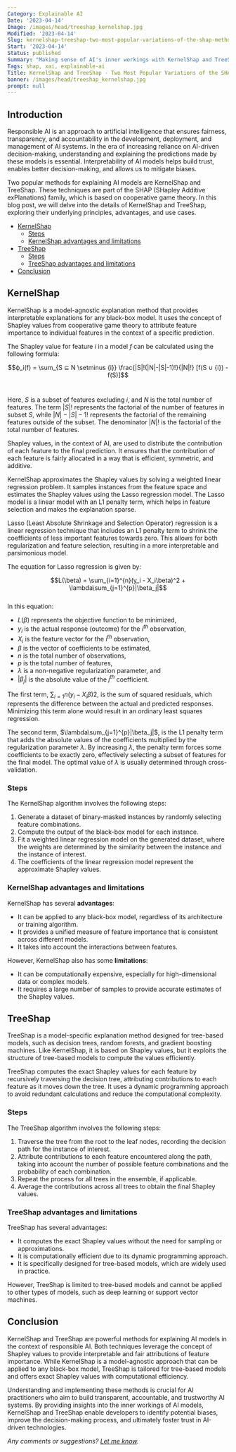```yaml
---
Category: Explainable AI
Date: '2023-04-14'
Image: /images/head/treeshap_kernelshap.jpg
Modified: '2023-04-14'
Slug: kernelshap-treeshap-two-most-popular-variations-of-the-shap-method
Start: '2023-04-14'
Status: published
Summary: "Making sense of AI's inner workings with KernelShap and TreeShap \u2013 the powerfull tools for responsible AI."
Tags: shap, xai, explainable-ai
Title: KernelShap and TreeShap - Two Most Popular Variations of the SHAP Method
banner: /images/head/treeshap_kernelshap.jpg
prompt: null
---
```


## Introduction 
  
Responsible AI is an approach to artificial intelligence that ensures fairness, transparency, and accountability in the development, deployment, and management of AI systems. In the era of increasing reliance on AI-driven decision-making, understanding and explaining the predictions made by these models is essential. Interpretability of AI models helps build trust, enables better decision-making, and allows us to mitigate biases.   
  
Two popular methods for explaining AI models are KernelShap and TreeShap. These techniques are part of the SHAP (SHapley Additive exPlanations) family, which is based on cooperative game theory. In this blog post, we will delve into the details of KernelShap and TreeShap, exploring their underlying principles, advantages, and use cases.   

<!-- MarkdownTOC levels="2,3" autolink="true" autoanchor="true" -->

- [KernelShap](#kernelshap)
	- [Steps](#steps)
	- [KernelShap advantages and limitations](#kernelshap-advantages-and-limitations)
- [TreeShap](#treeshap)
	- [Steps](#steps-1)
	- [TreeShap advantages and limitations](#treeshap-advantages-and-limitations)
- [Conclusion](#conclusion)

<!-- /MarkdownTOC -->

<a id="kernelshap"></a>
## KernelShap 
  
KernelShap is a model-agnostic explanation method that provides interpretable explanations for any black-box model. It uses the concept of Shapley values from cooperative game theory to attribute feature importance to individual features in the context of a specific prediction.   

The Shapley value for feature $i$ in a model $f$ can be calculated using the following formula:   
  
$$ϕ_i(f) = \sum_{S ⊆ N \setminus {i}} \frac{|S|!(|N|-|S|-1)!}{|N|!} [f(S ∪ {i}) - f(S)]$$   
  
Here, $S$ is a subset of features excluding $i$, and $N$ is the total number of features. The term $|S|!$ represents the factorial of the number of features in subset $S$, while $|N|-|S|-1!$ represents the factorial of the remaining features outside of the subset. The denominator $|N|!$ is the factorial of the total number of features.

Shapley values, in the context of AI, are used to distribute the contribution of each feature to the final prediction. It ensures that the contribution of each feature is fairly allocated in a way that is efficient, symmetric, and additive.   
  
KernelShap approximates the Shapley values by solving a weighted linear regression problem. It samples instances from the feature space and estimates the Shapley values using the Lasso regression model. The Lasso model is a linear model with an L1 penalty term, which helps in feature selection and makes the explanation sparse.

Lasso (Least Absolute Shrinkage and Selection Operator) regression is a linear regression technique that includes an L1 penalty term to shrink the coefficients of less important features towards zero. This allows for both regularization and feature selection, resulting in a more interpretable and parsimonious model.   
  
The equation for Lasso regression is given by:   
  
$$L(\beta) = \sum_{i=1}^{n}(y_i - X_i\beta)^2 + \lambda\sum_{j=1}^{p}|\beta_j|$$   
In this equation:   

-   $L(\beta)$ represents the objective function to be minimized,
-   $y_i$ is the actual response (outcome) for the $i^{th}$ observation,
-   $X_i$ is the feature vector for the $i^{th}$ observation,
-   $\beta$ is the vector of coefficients to be estimated,
-   $n$ is the total number of observations,
-   $p$ is the total number of features,
-   $\lambda$ is a non-negative regularization parameter, and
-   $|\beta_j|$ is the absolute value of the $j^{th}$ coefficient.   
      
The first term, $\sum_{i=1}{n}(y_i - X_i\beta)2$, is the sum of squared residuals, which represents the difference between the actual and predicted responses. Minimizing this term alone would result in an ordinary least squares regression.   
      
The second term, $\lambda\sum_{j=1}^{p}|\beta_j|$, is the L1 penalty term that adds the absolute values of the coefficients multiplied by the regularization parameter $\lambda$. By increasing $\lambda$, the penalty term forces some coefficients to be exactly zero, effectively selecting a subset of features for the final model. The optimal value of $\lambda$ is usually determined through cross-validation.

<a id="steps"></a>
### Steps
The KernelShap algorithm involves the following steps:   

1.  Generate a dataset of binary-masked instances by randomly selecting feature combinations.
2.  Compute the output of the black-box model for each instance.
3.  Fit a weighted linear regression model on the generated dataset, where the weights are determined by the similarity between the instance and the instance of interest.
4.  The coefficients of the linear regression model represent the approximate Shapley values.   
      
<a id="kernelshap-advantages-and-limitations"></a>
### KernelShap advantages and limitations
KernelShap has several **advantages**:   
    
-   It can be applied to any black-box model, regardless of its architecture or training algorithm.
-   It provides a unified measure of feature importance that is consistent across different models.
-   It takes into account the interactions between features.   
      
However, KernelShap also has some **limitations**:   
    
-   It can be computationally expensive, especially for high-dimensional data or complex models.
-   It requires a large number of samples to provide accurate estimates of the Shapley values.   
      
<a id="treeshap"></a>
## TreeShap 
      
TreeShap is a model-specific explanation method designed for tree-based models, such as decision trees, random forests, and gradient boosting machines. Like KernelShap, it is based on Shapley values, but it exploits the structure of tree-based models to compute the values efficiently.   
      
TreeShap computes the exact Shapley values for each feature by recursively traversing the decision tree, attributing contributions to each feature as it moves down the tree. It uses a dynamic programming approach to avoid redundant calculations and reduce the computational complexity. 

<a id="steps-1"></a>
### Steps
The TreeShap algorithm involves the following steps:   
    
1.  Traverse the tree from the root to the leaf nodes, recording the decision path for the instance of interest.
2.  Attribute contributions to each feature encountered along the path, taking into account the number of possible feature combinations and the probability of each combination.
3.  Repeat the process for all trees in the ensemble, if applicable.
4.  Average the contributions across all trees to obtain the final Shapley values.   

<a id="treeshap-advantages-and-limitations"></a>
### TreeShap advantages and limitations
TreeShap has several advantages:   
    
-   It computes the exact Shapley values without the need for sampling or approximations.
-   It is computationally efficient due to its dynamic programming approach.
-   It is specifically designed for tree-based models, which are widely used in practice.   
      
However, TreeShap is limited to tree-based models and cannot be applied to other types of models, such as deep learning or support vector machines.   
<a id="conclusion"></a>
## Conclusion 
  
KernelShap and TreeShap are powerful methods for explaining AI models in the context of responsible AI. Both techniques leverage the concept of Shapley values to provide interpretable and fair attributions of feature importance. While KernelShap is a model-agnostic approach that can be applied to any black-box model, TreeShap is tailored for tree-based models and offers exact Shapley values with computational efficiency.   
  
Understanding and implementing these methods is crucial for AI practitioners who aim to build transparent, accountable, and trustworthy AI systems. By providing insights into the inner workings of AI models, KernelShap and TreeShap enable developers to identify potential biases, improve the decision-making process, and ultimately foster trust in AI-driven technologies.

*Any comments or suggestions? [Let me know](mailto:ksafjan@gmail.com?subject=Blog+post).*
